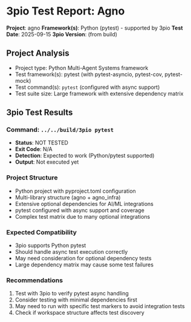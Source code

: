# 3pio Test Report: Agno

**Project**: agno
**Framework(s)**: Python (pytest) - supported by 3pio
**Test Date**: 2025-09-15
**3pio Version**: (from build)

## Project Analysis
- Project type: Python Multi-Agent Systems framework
- Test framework(s): pytest (with pytest-asyncio, pytest-cov, pytest-mock)
- Test command(s): `pytest` (configured with async support)
- Test suite size: Large framework with extensive dependency matrix

## 3pio Test Results
### Command: `../../build/3pio pytest`
- **Status**: NOT TESTED
- **Exit Code**: N/A
- **Detection**: Expected to work (Python/pytest supported)
- **Output**: Not executed yet

### Project Structure
- Python project with pyproject.toml configuration
- Multi-library structure (agno + agno_infra)
- Extensive optional dependencies for AI/ML integrations
- pytest configured with async support and coverage
- Complex test matrix due to many optional integrations

### Expected Compatibility
- 3pio supports Python pytest
- Should handle async test execution correctly
- May need consideration for optional dependency tests
- Large dependency matrix may cause some test failures

### Recommendations
1. Test with 3pio to verify pytest async handling
2. Consider testing with minimal dependencies first
3. May need to run with specific test markers to avoid integration tests
4. Check if workspace structure affects test discovery
